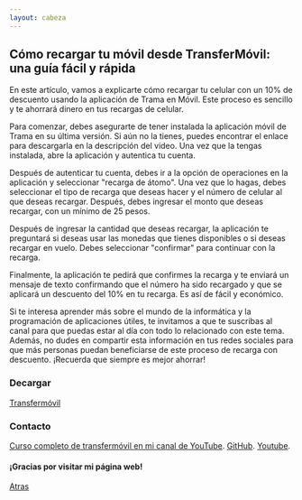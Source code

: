 ```yaml
---
layout: cabeza
---
```


## Cómo recargar tu móvil desde TransferMóvil: una guía fácil y rápida

En este artículo, vamos a explicarte cómo recargar tu celular con un 10% de descuento usando la aplicación de Trama en Móvil. Este proceso es sencillo y te ahorrará dinero en tus recargas de celular.

Para comenzar, debes asegurarte de tener instalada la aplicación móvil de Trama en su última versión. Si aún no la tienes, puedes encontrar el enlace para descargarla en la descripción del video. Una vez que la tengas instalada, abre la aplicación y autentica tu cuenta.

Después de autenticar tu cuenta, debes ir a la opción de operaciones en la aplicación y seleccionar "recarga de átomo". Una vez que lo hagas, debes seleccionar el tipo de recarga que deseas hacer y el número de celular al que deseas recargar. Después, debes ingresar el monto que deseas recargar, con un mínimo de 25 pesos.

Después de ingresar la cantidad que deseas recargar, la aplicación te preguntará si deseas usar las monedas que tienes disponibles o si deseas recargar en vuelo. Debes seleccionar "confirmar" para continuar con la recarga.

Finalmente, la aplicación te pedirá que confirmes la recarga y te enviará un mensaje de texto confirmando que el número ha sido recargado y que se aplicará un descuento del 10% en tu recarga. Es así de fácil y económico.

Si te interesa aprender más sobre el mundo de la informática y la programación de aplicaciones útiles, te invitamos a que te suscribas al canal para que puedas estar al día con todo lo relacionado con este tema. Además, no dudes en compartir esta información en tus redes sociales para que más personas puedan beneficiarse de este proceso de recarga con descuento. ¡Recuerda que siempre es mejor ahorrar!

### Decargar

[Transfermóvil](https://www.etecsa.cu/es/aplicaciones/transfermovil)

### Contacto

[Curso completo de transfermóvil en mi canal de YouTube](https://youtube.com/playlist?list=PL9Lgme4PR4XDbaGv87gfR5AupKot9yf5Z).
[GitHub](https://github.com/Infor-Mayo).
[Youtube](https://youtube.com/@Infor-Mayo).

#### ¡Gracias por visitar mi página web!

[Atras](./1-curso-completo-transfermovil.md) 
